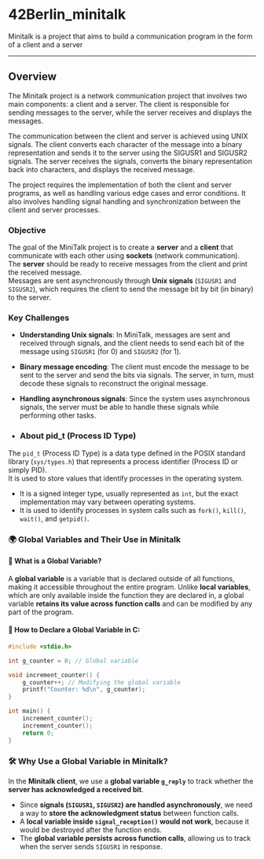 # 42Berlin_minitalk
Minitalk is a project that aims to build a communication program in the form of a client and a server

---
<h2>Overview</h2>

The Minitalk project is a network communication project that involves two main components: a client and a server. The client is responsible for sending messages to the server, while the server receives and displays the messages.

The communication between the client and server is achieved using UNIX signals. The client converts each character of the message into a binary representation and sends it to the server using the SIGUSR1 and SIGUSR2 signals. The server receives the signals, converts the binary representation back into characters, and displays the received message.

The project requires the implementation of both the client and server programs, as well as handling various edge cases and error conditions. It also involves handling signal handling and synchronization between the client and server processes.

### Objective
The goal of the MiniTalk project is to create a **server** and a **client** that communicate with each other using **sockets** (network communication).  
The **server** should be ready to receive messages from the client and print the received message.  
Messages are sent asynchronously through **Unix signals** (`SIGUSR1` and `SIGUSR2`), which requires the client to send the message bit by bit (in binary) to the server.

### Key Challenges
- **Understanding Unix signals**: In MiniTalk, messages are sent and received through signals, and the client needs to send each bit of the message using `SIGUSR1` (for 0) and `SIGUSR2` (for 1).
  
- **Binary message encoding**: The client must encode the message to be sent to the server and send the bits via signals. The server, in turn, must decode these signals to reconstruct the original message.
  
- **Handling asynchronous signals**: Since the system uses asynchronous signals, the server must be able to handle these signals while performing other tasks.

- ### About pid_t (Process ID Type)

The `pid_t` (Process ID Type) is a data type defined in the POSIX standard library (`sys/types.h`) that represents a process identifier (Process ID or simply PID).  
It is used to store values that identify processes in the operating system.

- It is a signed integer type, usually represented as `int`, but the exact implementation may vary between operating systems.
- It is used to identify processes in system calls such as `fork()`, `kill()`, `wait()`, and `getpid()`.
  

### 🌍 Global Variables and Their Use in Minitalk

#### 🔹 What is a Global Variable?
A **global variable** is a variable that is declared outside of all functions, making it accessible throughout the entire program. Unlike **local variables**, which are only available inside the function they are declared in, a global variable **retains its value across function calls** and can be modified by any part of the program.

#### 🔹 How to Declare a Global Variable in C:
```c
#include <stdio.h>

int g_counter = 0; // Global variable

void increment_counter() {
    g_counter++; // Modifying the global variable
    printf("Counter: %d\n", g_counter);
}

int main() {
    increment_counter();
    increment_counter();
    return 0;
}
```

### 🛠 Why Use a Global Variable in Minitalk?

In the **Minitalk client**, we use a **global variable `g_reply`** to track whether the **server has acknowledged a received bit**.

- Since **signals (`SIGUSR1`, `SIGUSR2`) are handled asynchronously**, we need a way to **store the acknowledgment status** between function calls.
- A **local variable inside `signal_reception()` would not work**, because it would be destroyed after the function ends.
- The **global variable persists across function calls**, allowing us to track when the server sends `SIGUSR1` in response.

